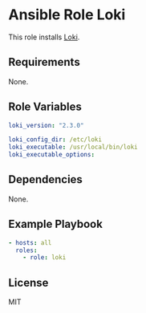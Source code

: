 # Ansible Role Loki

This role installs [Loki](https://github.com/grafana/loki/).

## Requirements
None.

## Role Variables

``` yaml
loki_version: "2.3.0"

loki_config_dir: /etc/loki
loki_executable: /usr/local/bin/loki
loki_executable_options:
```

## Dependencies
None.

## Example Playbook

``` yaml
- hosts: all
  roles:
    - role: loki
```

## License

MIT
